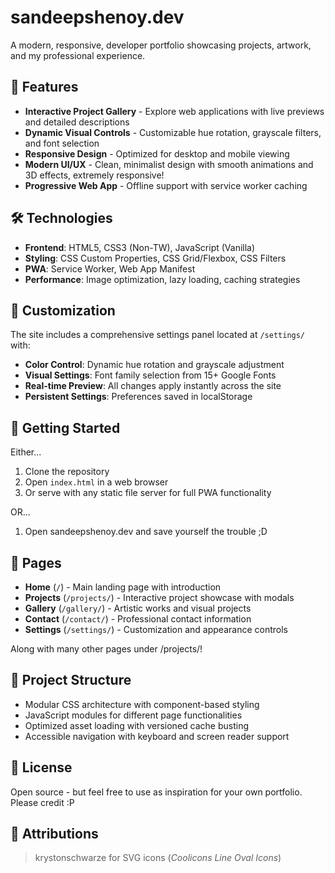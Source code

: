# sandeepshenoy.dev

A modern, responsive, developer portfolio showcasing projects, artwork, and my professional experience.

## 🌟 Features

- **Interactive Project Gallery** - Explore web applications with live previews and detailed descriptions
- **Dynamic Visual Controls** - Customizable hue rotation, grayscale filters, and font selection
- **Responsive Design** - Optimized for desktop and mobile viewing
- **Modern UI/UX** - Clean, minimalist design with smooth animations and 3D effects, extremely responsive!
- **Progressive Web App** - Offline support with service worker caching

## 🛠️ Technologies

- **Frontend**: HTML5, CSS3 (Non-TW), JavaScript (Vanilla)
- **Styling**: CSS Custom Properties, CSS Grid/Flexbox, CSS Filters
- **PWA**: Service Worker, Web App Manifest
- **Performance**: Image optimization, lazy loading, caching strategies

## 🎨 Customization

The site includes a comprehensive settings panel located at `/settings/` with:

- **Color Control**: Dynamic hue rotation and grayscale adjustment
- **Visual Settings**: Font family selection from 15+ Google Fonts
- **Real-time Preview**: All changes apply instantly across the site
- **Persistent Settings**: Preferences saved in localStorage

## 🚀 Getting Started

Either...
1. Clone the repository
2. Open `index.html` in a web browser
3. Or serve with any static file server for full PWA functionality

OR...
1. Open sandeepshenoy.dev and save yourself the trouble ;D

## 📱 Pages

- **Home** (`/`) - Main landing page with introduction
- **Projects** (`/projects/`) - Interactive project showcase with modals
- **Gallery** (`/gallery/`) - Artistic works and visual projects
- **Contact** (`/contact/`) - Professional contact information
- **Settings** (`/settings/`) - Customization and appearance controls

Along with many other pages under /projects/!

## 🎯 Project Structure

- Modular CSS architecture with component-based styling
- JavaScript modules for different page functionalities
- Optimized asset loading with versioned cache busting
- Accessible navigation with keyboard and screen reader support

## 📄 License

Open source - but feel free to use as inspiration for your own portfolio. Please credit :P

## 🙏 Attributions

> krystonschwarze for SVG icons (*Coolicons Line Oval Icons*)